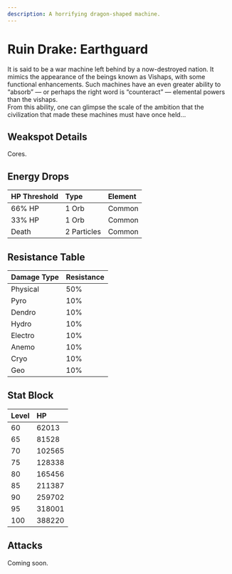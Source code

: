 ```yaml
---
description: A horrifying dragon-shaped machine.
---
```


# Ruin Drake: Earthguard

It is said to be a war machine left behind by a now-destroyed nation. It mimics the appearance of the beings known as Vishaps, with some functional enhancements. Such machines have an even greater ability to “absorb” — or perhaps the right word is “counteract” — elemental powers than the vishaps.  
From this ability, one can glimpse the scale of the ambition that the civilization that made these machines must have once held…

## Weakspot Details

Cores.

## Energy Drops

| HP Threshold | Type        | Element |
| :----------- | :---------- | :------ |
| 66% HP       | 1 Orb       | Common  |
| 33% HP       | 1 Orb       | Common  |
| Death        | 2 Particles | Common  |

## Resistance Table

| Damage Type | Resistance |
| :---------- | :--------- |
| Physical    | 50%        |
| Pyro        | 10%        |
| Dendro      | 10%        |
| Hydro       | 10%        |
| Electro     | 10%        |
| Anemo       | 10%        |
| Cryo        | 10%        |
| Geo         | 10%        |

## Stat Block

| Level | HP     |
| :---- | :----- |
| 60    | 62013  |
| 65    | 81528  |
| 70    | 102565 |
| 75    | 128338 |
| 80    | 165456 |
| 85    | 211387 |
| 90    | 259702 |
| 95    | 318001 |
| 100   | 388220 |

## Attacks

Coming soon.
